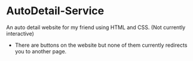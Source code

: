 # AutoDetail-Service
An auto detail website for my friend using HTML and CSS. (Not currently interactive)

* There are buttons on the website but none of them currently redirects you to another page.
